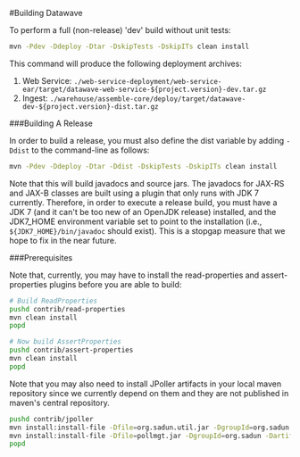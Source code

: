 #Building Datawave

To perform a full (non-release) 'dev' build  without unit tests:

```bash
mvn -Pdev -Ddeploy -Dtar -DskipTests -DskipITs clean install
```

This command will produce the following deployment archives:

1. Web Service: `./web-service-deployment/web-service-ear/target/datawave-web-service-${project.version}-dev.tar.gz`
2. Ingest: `./warehouse/assemble-core/deploy/target/datawave-dev-${project.version}-dist.tar.gz`

###Building A Release

In order to build a release, you must also define the dist variable by adding `-Ddist` to the command-line as follows:

```bash
mvn -Pdev -Ddeploy -Dtar -Ddist -DskipTests -DskipITs clean install
```

Note that this will build javadocs and source jars. The javadocs for JAX-RS and JAX-B classes are built using a plugin
that only runs with JDK 7 currently. Therefore, in order to execute a release build, you must have a JDK 7
(and it can't be too new of an OpenJDK release) installed, and the JDK7_HOME environment variable set to point
to the installation (i.e., `${JDK7_HOME}/bin/javadoc` should exist). This is a stopgap measure that we hope to fix
in the near future.

###Prerequisites

Note that, currently, you may have to install the read-properties and assert-properties plugins before you are able
to build:

```bash
# Build ReadProperties
pushd contrib/read-properties
mvn clean install
popd

# Now build AssertProperties
pushd contrib/assert-properties
mvn clean install
popd
```

Note that you may also need to install JPoller artifacts in your local maven repository since we currently depend on them and they are not published in maven's central repository.

```bash
pushd contrib/jpoller
mvn install:install-file -Dfile=org.sadun.util.jar -DgroupId=org.sadun -DartifactId=util -Dversion=1.5.1 -Dpackaging=jar
mvn install:install-file -Dfile=pollmgt.jar -DgroupId=org.sadun -DartifactId=JPoller -Dversion=1.5.1 -Dpackaging=jar
popd
```